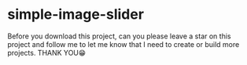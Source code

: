# simple-image-slider

Before you download this project, can you please leave a star on this project and follow me to let me know that I need to create or build more projects. THANK YOU😁
